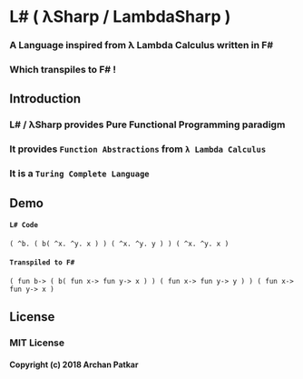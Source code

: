# L# ( λSharp / LambdaSharp )
### A Language inspired from λ Lambda Calculus written in F#

### Which transpiles to F# !


## Introduction

### L#  /  λSharp provides Pure Functional Programming paradigm 

### It provides `Function Abstractions` from `λ Lambda Calculus`

### It is a `Turing Complete Language`


## Demo

#### `L# Code`
```
( ^b. ( b( ^x. ^y. x ) ) ( ^x. ^y. y ) ) ( ^x. ^y. x )
```
       
#### `Transpiled to F#`
```f#
( fun b-> ( b( fun x-> fun y-> x ) ) ( fun x-> fun y-> y ) ) ( fun x-> fun y-> x )
```

## License

### MIT License
#### Copyright (c) 2018 Archan Patkar

